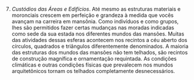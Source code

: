 7. *Custódios das Áreas e Edifícios*. Até mesmo as estruturas materiais e moronciais crescem em perfeição e grandeza à medida que vocês avançam na carreira em mansônia. Como indivíduos e como grupos, lhes são permitidos  fazer certas mudanças nas moradas indicadas como sede da sua estada nos diferentes mundos das mansões. Muitas das atividades dessas esferas acontecem nos recintos a céu aberto dos círculos, quadrados e triângulos diferentemente denominados. A maioria das estruturas dos mundos das mansões não tem telhados, são recintos de construção magnífica e ornamentação requintada. As condições climáticas e outras condições físicas que prevalecem nos mundos arquitetônicos tornam os telhados completamente desnecessários.